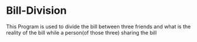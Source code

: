 # Bill-Division
This Program is used to divide the bill between three friends and what is the reality of the bill while a person(of those three) sharing the bill
